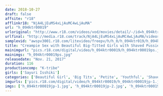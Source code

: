 ```yaml
---
date: 2018-10-27
draft: false
affsite: "r18"
afflinkr18: "NjA4LjEuMS4xLjAuMC4wLjAuMA"
url: "h_094ktr00019"
urloriginal: "http://www.r18.com/videos/vod/movies/detail/-/id=h_094ktr00019"
urlfinal: "http://media.r18.com/track/NjA4LjEuMS4xLjAuMC4wLjAuMA/videos/vod/movies/detail/-/id=h_094ktr00019"
samplevid: "awspv3001.r18.com/litevideo/freepv/h/h_0/h_094ktr019/h_094ktr019_dmb_w.mp4"
title: "Creampie Sex with Beautiful Big-Titted Girls with Shaved Pussies - Sayuri Isshoku"
mainimgurl: "pics.r18.com/digital/video/h_094ktr00019/h_094ktr00019ps.jpg"
mainimgs: "h_094ktr00019ps.jpg"
releasedate: "Nov. 21, 2017"
duration: 116
productioncomp: "K-tribe"
girls: ['Sayuri Isshiki']
categories: ['Beautiful Girl', 'Big Tits', 'Petite', 'Youthful', 'Shaved Pussy', 'Featured Actress', 'Creampie', 'Hi-Def']
imgurls: ['pics.r18.com/digital/video/h_094ktr00019/h_094ktr00019jp-1.jpg', 'pics.r18.com/digital/video/h_094ktr00019/h_094ktr00019jp-2.jpg', 'pics.r18.com/digital/video/h_094ktr00019/h_094ktr00019jp-3.jpg', 'pics.r18.com/digital/video/h_094ktr00019/h_094ktr00019jp-4.jpg', 'pics.r18.com/digital/video/h_094ktr00019/h_094ktr00019jp-5.jpg', 'pics.r18.com/digital/video/h_094ktr00019/h_094ktr00019jp-6.jpg', 'pics.r18.com/digital/video/h_094ktr00019/h_094ktr00019jp-7.jpg', 'pics.r18.com/digital/video/h_094ktr00019/h_094ktr00019jp-8.jpg', 'pics.r18.com/digital/video/h_094ktr00019/h_094ktr00019jp-9.jpg', 'pics.r18.com/digital/video/h_094ktr00019/h_094ktr00019jp-10.jpg', 'pics.r18.com/digital/video/h_094ktr00019/h_094ktr00019jp-11.jpg', 'pics.r18.com/digital/video/h_094ktr00019/h_094ktr00019jp-12.jpg', 'pics.r18.com/digital/video/h_094ktr00019/h_094ktr00019jp-13.jpg', 'pics.r18.com/digital/video/h_094ktr00019/h_094ktr00019jp-14.jpg', 'pics.r18.com/digital/video/h_094ktr00019/h_094ktr00019jp-15.jpg', 'pics.r18.com/digital/video/h_094ktr00019/h_094ktr00019jp-16.jpg', 'pics.r18.com/digital/video/h_094ktr00019/h_094ktr00019jp-17.jpg', 'pics.r18.com/digital/video/h_094ktr00019/h_094ktr00019jp-18.jpg', 'pics.r18.com/digital/video/h_094ktr00019/h_094ktr00019jp-19.jpg', 'pics.r18.com/digital/video/h_094ktr00019/h_094ktr00019jp-20.jpg']
imgs: ['h_094ktr00019jp-1.jpg', 'h_094ktr00019jp-2.jpg', 'h_094ktr00019jp-3.jpg', 'h_094ktr00019jp-4.jpg', 'h_094ktr00019jp-5.jpg', 'h_094ktr00019jp-6.jpg', 'h_094ktr00019jp-7.jpg', 'h_094ktr00019jp-8.jpg', 'h_094ktr00019jp-9.jpg', 'h_094ktr00019jp-10.jpg', 'h_094ktr00019jp-11.jpg', 'h_094ktr00019jp-12.jpg', 'h_094ktr00019jp-13.jpg', 'h_094ktr00019jp-14.jpg', 'h_094ktr00019jp-15.jpg', 'h_094ktr00019jp-16.jpg', 'h_094ktr00019jp-17.jpg', 'h_094ktr00019jp-18.jpg', 'h_094ktr00019jp-19.jpg', 'h_094ktr00019jp-20.jpg']
---
```

